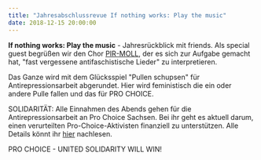 ```yaml
---
title: "Jahresabschlussrevue If nothing works: Play the music"
date: 2018-12-15 20:00:00
---
```


**If nothing works: Play the music** - Jahresrückblick mit friends. Als special guest begrüßen wir den
Chor [PIR-MOLL](www.pir-moll.de), der es sich zur Aufgabe gemacht hat, "fast vergessene
antifaschistische Lieder" zu interpretieren.

Das Ganze wird mit dem Glücksspiel "Pullen schupsen" für
Antirepressionsarbeit abgerundet. Hier wird feministisch die ein oder
andere Pulle fallen und das für PRO CHOICE.

SOLIDARITÄT: Alle Einnahmen des Abends gehen für die
Antirepressionsarbeit an Pro Choice Sachsen. Bei ihr geht es aktuell
darum, einen verurteilten Pro-Choice-Aktivisten finanziell zu
unterstützen. Alle Details könnt ihr [hier](http://schweigemarsch-stoppen.de/2018/10/30/naechstes-urteil-gegen-pro-choice-aktivisten/) nachlesen.

PRO CHOICE - UNITED SOLIDARITY WILL WIN!
